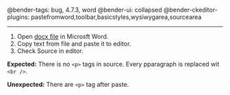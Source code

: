 @bender-tags: bug, 4.7.3, word
@bender-ui: collapsed
@bender-ckeditor-plugins: pastefromword,toolbar,basicstyles,wysiwygarea,sourcearea

----
1. Open [docx file](https://github.com/ckeditor/ckeditor-dev/blob/master/tests/plugins/pastefromword/generated/_fixtures/Enter_BR/Enter_BR.docx) in Microsft Word.
1. Copy text from file and paste it to editor.
1. Check Source in editor.

**Expected:** There is no `<p>` tags in source. Every pparagraph is replaced wit `<br />`.

**Unexpected:** There are `<p>` tag after paste.


